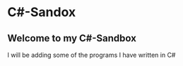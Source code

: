 # C#-Sandox

## Welcome to my C#-Sandbox

I will be adding some of the programs I have written in C#
